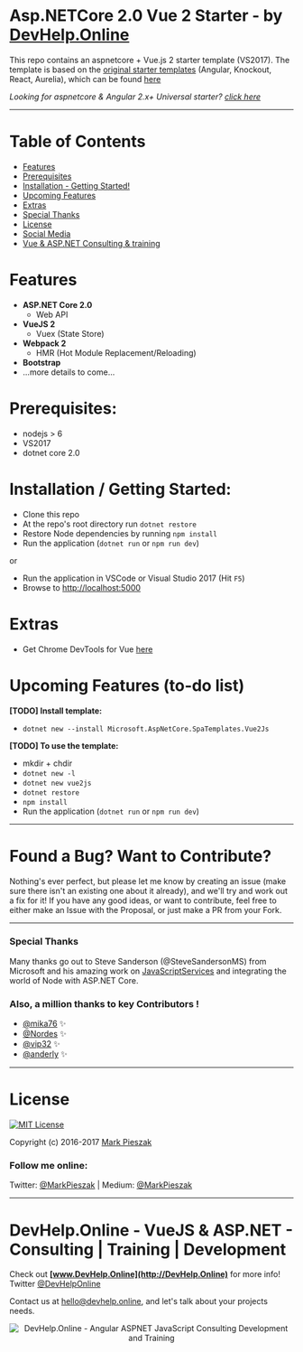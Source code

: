 # Asp.NETCore 2.0 Vue 2 Starter - by [DevHelp.Online](http://www.DevHelp.Online)

This repo contains an aspnetcore + Vue.js 2 starter template (VS2017). The template is based
on the [original starter templates](https://blogs.msdn.microsoft.com/webdev/2017/02/14/building-single-page-applications-on-asp-net-core-with-javascriptservices/) (Angular, Knockout, React, Aurelia), which can be found [here](https://github.com/aspnet/JavaScriptServices/tree/dev/templates)

_Looking for aspnetcore & Angular 2.x+ Universal starter? [click here](https://github.com/MarkPieszak/aspnetcore-angular2-universal)_
 
---

# Table of Contents

* [Features](#features)
* [Prerequisites](#prerequisites)
* [Installation - Getting Started!](#installation)
* [Upcoming Features](#upcoming-features)
* [Extras](#extras)
* [Special Thanks](#special-thanks)
* [License](#license)
* [Social Media](#follow-me-online)
* [Vue & ASP.NET Consulting & training](#devhelponline---angular--aspnet---consulting--training--development)

# Features

- **ASP.NET Core 2.0**
  - Web API
- **VueJS 2**
  - Vuex (State Store)
- **Webpack 2**
  - HMR (Hot Module Replacement/Reloading)
- **Bootstrap**
- ...more details to come...

# Prerequisites:
 * nodejs > 6
 * VS2017
 * dotnet core 2.0

# Installation / Getting Started:
 * Clone this repo
 * At the repo's root directory run `dotnet restore`
 * Restore Node dependencies by running `npm install`
 * Run the application (`dotnet run` or `npm run dev`)
 
 or
 
 * Run the application in VSCode or Visual Studio 2017 (Hit `F5`)
 * Browse to [http://localhost:5000](http://localhost:5000)

# Extras

- Get Chrome DevTools for Vue [here](https://chrome.google.com/webstore/detail/vuejs-devtools/nhdogjmejiglipccpnnnanhbledajbpd)


# Upcoming Features (to-do list)

**[TODO] Install template:**
 * `dotnet new --install Microsoft.AspNetCore.SpaTemplates.Vue2Js`

**[TODO] To use the template:**
 * mkdir + chdir
 * `dotnet new -l`
 * `dotnet new vue2js`
 * `dotnet restore`
 * `npm install`
 * Run the application (`dotnet run` or `npm run dev`)

----

# Found a Bug? Want to Contribute?

Nothing's ever perfect, but please let me know by creating an issue (make sure there isn't an existing one about it already), and we'll try and work out a fix for it! If you have any good ideas, or want to contribute, feel free to either make an Issue with the Proposal, or just make a PR from your Fork.

----

### Special Thanks

Many thanks go out to Steve Sanderson (@SteveSandersonMS) from Microsoft and his amazing work on [JavaScriptServices](https://blogs.msdn.microsoft.com/webdev/2017/02/14/building-single-page-applications-on-asp-net-core-with-javascriptservices/) and integrating the world of Node with ASP.NET Core.

### Also, a million thanks to key Contributors ! 

- [@mika76](https://github.com/mika76) :sparkles:
- [@Nordes](https://github.com/Nordes) :sparkles:
- [@vip32](https://github.com/vip32) :sparkles:
- [@anderly](https://github.com/anderly) :sparkles:


----

# License

[![MIT License](https://img.shields.io/badge/license-MIT-blue.svg?style=flat)](/LICENSE) 

Copyright (c) 2016-2017 [Mark Pieszak](https://github.com/MarkPieszak)

### Follow me online:

Twitter: [@MarkPieszak](http://twitter.com/MarkPieszak) | Medium: [@MarkPieszak](https://medium.com/@MarkPieszak)

----

# DevHelp.Online - VueJS & ASP.NET - Consulting | Training | Development

Check out **[www.DevHelp.Online](http://DevHelp.Online)** for more info! Twitter [@DevHelpOnline](https://twitter.com/DevHelpOnline)

Contact us at <hello@devhelp.online>, and let's talk about your projects needs.

<p align="center">
    <img src="https://s3.amazonaws.com/media-p.slid.es/uploads/768119/images/4272479/Screen_Shot_2017-10-27_at_6.58.34_PM.png" alt="DevHelp.Online - Angular ASPNET JavaScript Consulting Development and Training">
</p>
